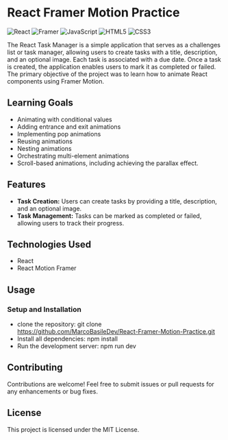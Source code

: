 # React Framer Motion Practice

![React](https://img.shields.io/badge/react-%2320232a.svg?style=for-the-badge&logo=react&logoColor=%2361DAFB)
![Framer](https://img.shields.io/badge/Framer-black?style=for-the-badge&logo=framer&logoColor=blue)
![JavaScript](https://img.shields.io/badge/javascript-%23323330.svg?style=for-the-badge&logo=javascript&logoColor=%23F7DF1E)
![HTML5](https://img.shields.io/badge/html5-%23E34F26.svg?style=for-the-badge&logo=html5&logoColor=white)
![CSS3](https://img.shields.io/badge/css3-%231572B6.svg?style=for-the-badge&logo=css3&logoColor=white)

The React Task Manager is a simple application that serves as a challenges list or task manager, allowing users to create tasks with a title, description, and an optional image. Each task is associated with a due date. Once a task is created, the application enables users to mark it as completed or failed. The primary objective of the project was to learn how to animate React components using Framer Motion.

## Learning Goals

- Animating with conditional values
- Adding entrance and exit animations
- Implementing pop animations
- Reusing animations
- Nesting animations
- Orchestrating multi-element animations
- Scroll-based animations, including achieving the parallax effect.

## Features

- **Task Creation:** Users can create tasks by providing a title, description, and an optional image.
- **Task Management:** Tasks can be marked as completed or failed, allowing users to track their progress.

## Technologies Used

- React
- React Motion Framer

## Usage

### Setup and Installation

- clone the repository: git clone https://github.com/MarcoBasileDev/React-Framer-Motion-Practice.git
- Install all dependencies: npm install
- Run the development server: npm run dev

## Contributing

Contributions are welcome! Feel free to submit issues or pull requests for any enhancements or bug fixes.

## License

This project is licensed under the MIT License.
